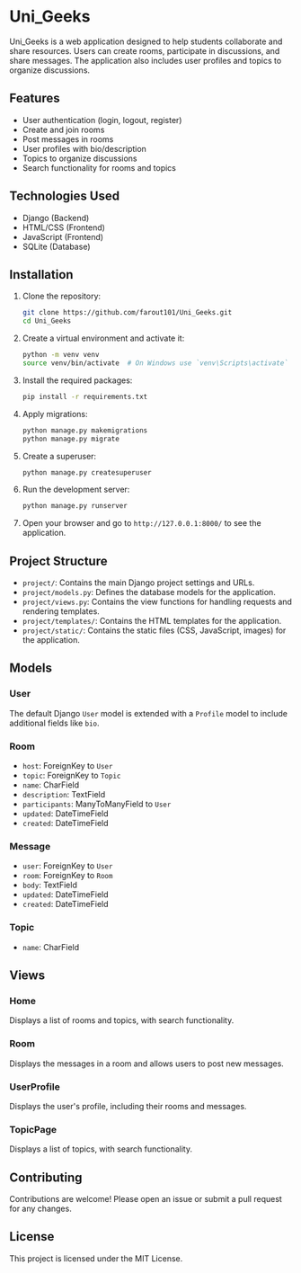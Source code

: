 # Uni_Geeks

Uni_Geeks is a web application designed to help students collaborate and share resources. Users can create rooms, participate in discussions, and share messages. The application also includes user profiles and topics to organize discussions.

## Features

- User authentication (login, logout, register)
- Create and join rooms
- Post messages in rooms
- User profiles with bio/description
- Topics to organize discussions
- Search functionality for rooms and topics

## Technologies Used

- Django (Backend)
- HTML/CSS (Frontend)
- JavaScript (Frontend)
- SQLite (Database)

## Installation

1. Clone the repository:
    ```sh
    git clone https://github.com/farout101/Uni_Geeks.git
    cd Uni_Geeks
    ```

2. Create a virtual environment and activate it:
    ```sh
    python -m venv venv
    source venv/bin/activate  # On Windows use `venv\Scripts\activate`
    ```

3. Install the required packages:
    ```sh
    pip install -r requirements.txt
    ```

4. Apply migrations:
    ```sh
    python manage.py makemigrations
    python manage.py migrate
    ```

5. Create a superuser:
    ```sh
    python manage.py createsuperuser
    ```

6. Run the development server:
    ```sh
    python manage.py runserver
    ```

7. Open your browser and go to `http://127.0.0.1:8000/` to see the application.

## Project Structure

- `project/`: Contains the main Django project settings and URLs.
- `project/models.py`: Defines the database models for the application.
- `project/views.py`: Contains the view functions for handling requests and rendering templates.
- `project/templates/`: Contains the HTML templates for the application.
- `project/static/`: Contains the static files (CSS, JavaScript, images) for the application.

## Models

### User

The default Django `User` model is extended with a `Profile` model to include additional fields like `bio`.

### Room

- `host`: ForeignKey to `User`
- `topic`: ForeignKey to `Topic`
- `name`: CharField
- `description`: TextField
- `participants`: ManyToManyField to `User`
- `updated`: DateTimeField
- `created`: DateTimeField

### Message

- `user`: ForeignKey to `User`
- `room`: ForeignKey to `Room`
- `body`: TextField
- `updated`: DateTimeField
- `created`: DateTimeField

### Topic

- `name`: CharField

## Views

### Home

Displays a list of rooms and topics, with search functionality.

### Room

Displays the messages in a room and allows users to post new messages.

### UserProfile

Displays the user's profile, including their rooms and messages.

### TopicPage

Displays a list of topics, with search functionality.

## Contributing

Contributions are welcome! Please open an issue or submit a pull request for any changes.

## License

This project is licensed under the MIT License.